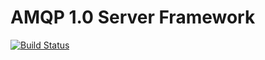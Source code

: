 # AMQP 1.0 Server Framework

[![Build Status](https://travis-ci.org/actix/actix-amqp.svg?branch=master)](https://travis-ci.org/actix/actix-amqp)

